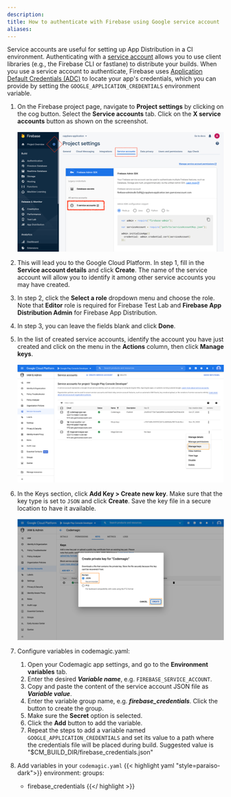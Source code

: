 ```yaml
---
description: 
title: How to authenticate with Firebase using Google service account
aliases:
---
```


Service accounts are useful for setting up App Distribution in a CI environment. Authenticating with a [service account](https://cloud.google.com/iam/docs/creating-managing-service-accounts) allows you to use client libraries (e.g., the Firebase CLI or fastlane) to distribute your builds. When you use a service account to authenticate, Firebase uses [Application Default Credentials (ADC)](https://cloud.google.com/docs/authentication/production) to locate your app's credentials, which you can provide by setting the `GOOGLE_APPLICATION_CREDENTIALS` environment variable.

1. On the Firebase project page, navigate to **Project settings** by clicking on the cog button. Select the **Service accounts** tab. Click on the **X service accounts** button as shown on the screenshot. <br><br>
![Firebase service accounts](../uploads/firebase_service_accounts_button.png)

2. This will lead you to the Google Cloud Platform. In step 1, fill in the **Service account details** and click **Create**. The name of the service account will allow you to identify it among other service accounts you may have created.

3. In step 2, click the **Select a role** dropdown menu and choose the role. Note that **Editor** role is required for Firebase Test Lab and **Firebase App Distribution Admin** for Firebase App Distribution.

4. In step 3, you can leave the fields blank and click **Done**.

5. In the list of created service accounts, identify the account you have just created and click on the menu in the **Actions** column, then click **Manage keys**.<br><br>
![Google cloud key](../uploads/google_cloud_three.png)

6. In the Keys section, click **Add Key > Create new key**. Make sure that the key type is set to `JSON` and click **Create**. Save the key file in a secure location to have it available.<br><br>
![Google cloud json](../uploads/google_cloud_four.png)

7. Configure variables in codemagic.yaml:

    1. Open your Codemagic app settings, and go to the **Environment variables** tab.
    2. Enter the desired **_Variable name_**, e.g. `FIREBASE_SERVICE_ACCOUNT`.
    3. Copy and paste the content of the service account JSON file as **_Variable value_**.
    4. Enter the variable group name, e.g. **_firebase_credentials_**. Click the button to create the group.
    5. Make sure the **Secret** option is selected.
    6. Click the **Add** button to add the variable.
    7. Repeat the steps to add a variable named `GOOGLE_APPLICATION_CREDENTIALS` and set its value to a path where the credentials file will be placed during build. Suggested value is "$CM_BUILD_DIR/firebase_credentials.json"

8. Add variables in your `codemagic.yaml`
{{< highlight yaml "style=paraiso-dark">}}
  environment:
    groups:
      - firebase_credentials
{{</ highlight >}}